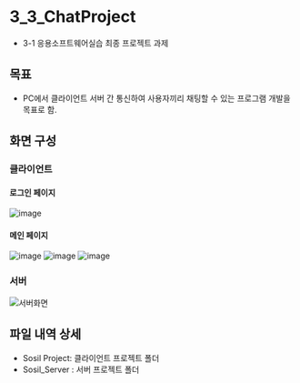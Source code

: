 # 3_3_ChatProject
* 3-1 응용소프트웨어실습 최종 프로젝트 과제
  
## 목표
* PC에서 클라이언트 서버 간 통신하여 사용자끼리 채팅할 수 있는 프로그램 개발을 목표로 함.

## 화면 구성
### 클라이언트
#### 로그인 페이지
![image](https://github.com/sailer10/3_3_ChatProject/assets/80940663/05b41f13-c6c8-4c60-873f-7d7ae56bf04c)

#### 메인 페이지
![image](https://github.com/sailer10/3_3_ChatProject/assets/80940663/d074e6d6-faea-4856-b1c5-e2e497ad7844)
![image](https://github.com/sailer10/3_3_ChatProject/assets/80940663/6a5a8dc6-3ab2-4463-abd5-5108711811e4)
![image](https://github.com/sailer10/3_3_ChatProject/assets/80940663/e9166e6a-fabb-4de4-8695-ceb4aa0cec55)

### 서버
![서버화면](https://github.com/sailer10/3_3_ChatProject/assets/80940663/169c8dcd-2a10-441b-94e8-3334e15c0553)

## 파일 내역 상세
* Sosil Project: 클라이언트 프로젝트 폴더
* Sosil_Server : 서버 프로젝트 폴더
